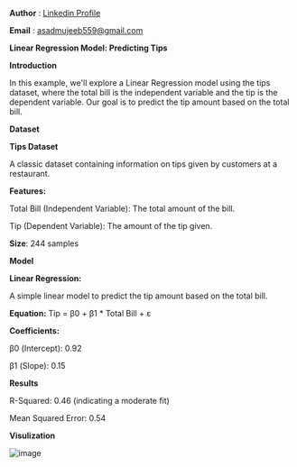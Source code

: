 **Author** : [Linkedin Profile]("www.linkedin.com/in/asadmujeeb")

**Email** : asadmujeeb559@gmail.com

**Linear Regression Model: Predicting Tips**

**Introduction**

In this example, we'll explore a Linear Regression model using the tips dataset, where the total bill is the independent variable and the tip is the dependent variable. Our goal is to predict the tip amount based on the total bill.

**Dataset**

**Tips Dataset**

A classic dataset containing information on tips given by customers at a restaurant.

**Features:**

Total Bill (Independent Variable): The total amount of the bill.

Tip (Dependent Variable): The amount of the tip given.

**Size**: 244 samples

**Model**

**Linear Regression:**

A simple linear model to predict the tip amount based on the total bill.

**Equation:** Tip = β0 + β1 * Total Bill + ε

**Coefficients:**

β0 (Intercept): 0.92

β1 (Slope): 0.15

**Results**

R-Squared: 0.46 (indicating a moderate fit)

Mean Squared Error: 0.54

**Visulization**

![image](https://github.com/AsadMujeeb/Linear-Regression-ML-Model/assets/128974395/60d18479-e5b0-495d-87eb-1d1f0a2c1ad3)


